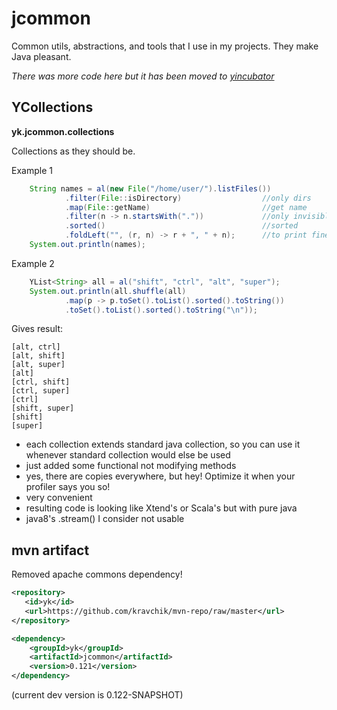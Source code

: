 jcommon
=======
Common utils, abstractions, and tools that I use in my projects. They make Java pleasant.

_There was more code here but it has been moved to [yincubator](https://github.com/kravchik/yincubator)_

## YCollections
**yk.jcommon.collections**

Collections as they should be.

Example 1
```java
    String names = al(new File("/home/user/").listFiles())
            .filter(File::isDirectory)                  //only dirs
            .map(File::getName)                         //get name
            .filter(n -> n.startsWith("."))             //only invisible
            .sorted()                                   //sorted
            .foldLeft("", (r, n) -> r + ", " + n);      //to print fine
    System.out.println(names);
```
Example 2
```java
    YList<String> all = al("shift", "ctrl", "alt", "super");
    System.out.println(all.shuffle(all)
            .map(p -> p.toSet().toList().sorted().toString())
            .toSet().toList().sorted().toString("\n"));
```
Gives result:
```
[alt, ctrl]
[alt, shift]
[alt, super]
[alt]
[ctrl, shift]
[ctrl, super]
[ctrl]
[shift, super]
[shift]
[super]
```

* each collection extends standard java collection, so you can use it whenever standard collection would else be used
* just added some functional not modifying methods
* yes, there are copies everywhere, but hey! Optimize it when your profiler says you so!
* very convenient
* resulting code is looking like Xtend's or Scala's but with pure java
* java8's .stream() I consider not usable

## mvn artifact
  Removed apache commons dependency!

```xml
<repository>
   <id>yk</id>
   <url>https://github.com/kravchik/mvn-repo/raw/master</url>
</repository>

<dependency>
    <groupId>yk</groupId>
    <artifactId>jcommon</artifactId>
    <version>0.121</version>
</dependency>
```
(current dev version is 0.122-SNAPSHOT)


